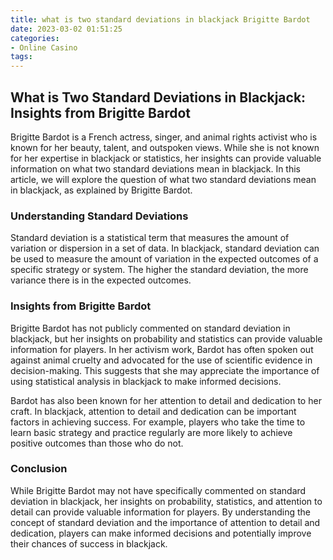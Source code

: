 ```yaml
---
title: what is two standard deviations in blackjack Brigitte Bardot
date: 2023-03-02 01:51:25
categories:
- Online Casino
tags:
---
```

## What is Two Standard Deviations in Blackjack: Insights from Brigitte Bardot

Brigitte Bardot is a French actress, singer, and animal rights activist who is known for her beauty, talent, and outspoken views. While she is not known for her expertise in blackjack or statistics, her insights can provide valuable information on what two standard deviations mean in blackjack. In this article, we will explore the question of what two standard deviations mean in blackjack, as explained by Brigitte Bardot.

### Understanding Standard Deviations

Standard deviation is a statistical term that measures the amount of variation or dispersion in a set of data. In blackjack, standard deviation can be used to measure the amount of variation in the expected outcomes of a specific strategy or system. The higher the standard deviation, the more variance there is in the expected outcomes.

### Insights from Brigitte Bardot

Brigitte Bardot has not publicly commented on standard deviation in blackjack, but her insights on probability and statistics can provide valuable information for players. In her activism work, Bardot has often spoken out against animal cruelty and advocated for the use of scientific evidence in decision-making. This suggests that she may appreciate the importance of using statistical analysis in blackjack to make informed decisions.

Bardot has also been known for her attention to detail and dedication to her craft. In blackjack, attention to detail and dedication can be important factors in achieving success. For example, players who take the time to learn basic strategy and practice regularly are more likely to achieve positive outcomes than those who do not.

### Conclusion

While Brigitte Bardot may not have specifically commented on standard deviation in blackjack, her insights on probability, statistics, and attention to detail can provide valuable information for players. By understanding the concept of standard deviation and the importance of attention to detail and dedication, players can make informed decisions and potentially improve their chances of success in blackjack.